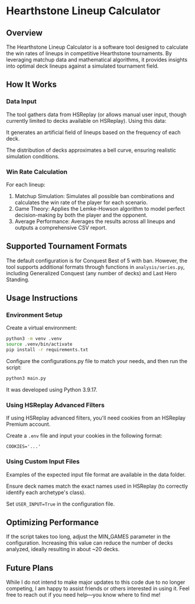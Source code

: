 # Hearthstone Lineup Calculator

## Overview

The Hearthstone Lineup Calculator is a software tool designed to calculate the win rates of lineups in competitive Hearthstone tournaments. By leveraging matchup data and mathematical algorithms, it provides insights into optimal deck lineups against a simulated tournament field.

## How It Works

### Data Input

The tool gathers data from HSReplay (or allows manual user input, though currently limited to decks available on HSReplay). Using this data:

It generates an artificial field of lineups based on the frequency of each deck.

The distribution of decks approximates a bell curve, ensuring realistic simulation conditions.

### Win Rate Calculation

For each lineup:

1. Matchup Simulation: Simulates all possible ban combinations and calculates the win rate of the player for each scenario.
2. Game Theory: Applies the Lemke-Howson algorithm to model perfect decision-making by both the player and the opponent.
3. Average Performance: Averages the results across all lineups and outputs a comprehensive CSV report.

## Supported Tournament Formats

The default configuration is for Conquest Best of 5 with ban. However, the tool supports additional formats through functions in ```analysis/series.py```, including Generalized Conquest (any number of decks) and Last Hero Standing.

## Usage Instructions

### Environment Setup

Create a virtual environment:
```bash
python3 -m venv .venv
source .venv/bin/activate
pip install -r requirements.txt
```

Configure the configurations.py file to match your needs, and then run the script:
```bash
python3 main.py
```
It was developed using Python 3.9.17.

### Using HSReplay Advanced Filters

If using HSReplay advanced filters, you'll need cookies from an HSReplay Premium account.

Create a ```.env``` file and input your cookies in the following format:
```
COOKIES='...'
``` 
### Using Custom Input Files

Examples of the expected input file format are available in the data folder.

Ensure deck names match the exact names used in HSReplay (to correctly identify each archetype's class).

Set ```USER_INPUT=True``` in the configuration file.

## Optimizing Performance

If the script takes too long, adjust the MIN_GAMES parameter in the configuration. Increasing this value can reduce the number of decks analyzed, ideally resulting in about ~20 decks.

## Future Plans

While I do not intend to make major updates to this code due to no longer competing, I am happy to assist friends or others interested in using it. Feel free to reach out if you need help—you know where to find me!

